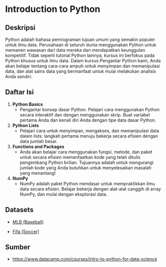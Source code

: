 # Introduction to Python

## Deskripsi

Python adalah bahasa pemrograman tujuan umum yang semakin populer untuk ilmu data. Perusahaan di seluruh dunia menggunakan Python untuk memanen wawasan dari data mereka dan mendapatkan keunggulan kompetitif. Tidak seperti tutorial Python lainnya, kursus ini berfokus pada Python khusus untuk ilmu data. Dalam kursus Pengantar Python kami, Anda akan belajar tentang cara-cara ampuh untuk menyimpan dan memanipulasi data, dan alat sains data yang bermanfaat untuk mulai melakukan analisis Anda sendiri.

## Daftar Isi

1. **Python Basics**
   * Pengantar konsep dasar Python. Pelajari cara menggunakan Python secara interaktif dan dengan menggunakan skrip. Buat variabel pertama Anda dan kenali diri Anda dengan tipe data dasar Python.
2. **Python Lists**
   * Pelajari cara untuk menyimpan, mengakses, dan memanipulasi data dalam lists: langkah pertama menuju bekerja secara efisien dengan data jumlah besar.
3. **Functions and Packages**
   * Anda akan belajar cara menggunakan fungsi, metode, dan paket untuk secara efisien memanfaatkan kode yang telah ditulis pengembang Python brilian. Tujuannya adalah untuk mengurangi jumlah kode yang Anda butuhkan untuk menyelesaikan masalah yang menantang!
4. **NumPy**
   * NumPy adalah paket Python mendasar untuk mempraktikkan ilmu data secara efisien. Belajar bekerja dengan alat-alat canggih di array NumPy, dan mulai dengan eksplorasi data.
   
   
## Datasets

* [MLB (Baseball)](https://assets.datacamp.com/production/repositories/288/datasets/e5d60ff535f86d27609312f9e41c35a1d737ddc0/baseball.csv)

* [Fifa (Soccer)](https://assets.datacamp.com/production/repositories/288/datasets/026a5211b906ac118a09b1a0dbf7df48faafb379/fifa.csv)

## Sumber

* https://www.datacamp.com/courses/intro-to-python-for-data-science